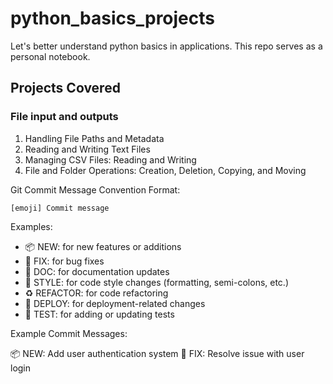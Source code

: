 # python_basics_projects
Let's better understand python basics in applications. This repo serves as a personal notebook.

## Projects Covered
### File input and outputs

1. Handling File Paths and Metadata
2. Reading and Writing Text Files
3. Managing CSV Files: Reading and Writing
4. File and Folder Operations: Creation, Deletion, Copying, and Moving

Git Commit Message Convention
Format:
```
[emoji] Commit message
```

Examples:
- 📦 NEW: for new features or additions
- 🐛 FIX: for bug fixes
- 📝 DOC: for documentation updates
- 🎨 STYLE: for code style changes (formatting, semi-colons, etc.)
- ♻️ REFACTOR: for code refactoring
- 🚀 DEPLOY: for deployment-related changes
- 🧪 TEST: for adding or updating tests


Example Commit Messages:

📦 NEW: Add user authentication system
🐛 FIX: Resolve issue with user login